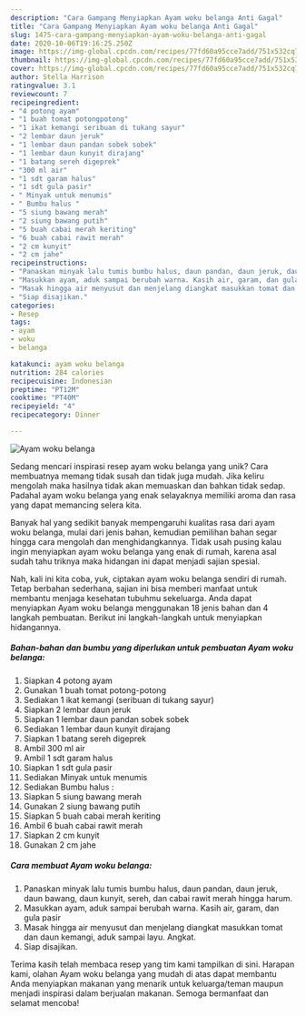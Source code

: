 ```yaml
---
description: "Cara Gampang Menyiapkan Ayam woku belanga Anti Gagal"
title: "Cara Gampang Menyiapkan Ayam woku belanga Anti Gagal"
slug: 1475-cara-gampang-menyiapkan-ayam-woku-belanga-anti-gagal
date: 2020-10-06T19:16:25.250Z
image: https://img-global.cpcdn.com/recipes/77fd60a95cce7add/751x532cq70/ayam-woku-belanga-foto-resep-utama.jpg
thumbnail: https://img-global.cpcdn.com/recipes/77fd60a95cce7add/751x532cq70/ayam-woku-belanga-foto-resep-utama.jpg
cover: https://img-global.cpcdn.com/recipes/77fd60a95cce7add/751x532cq70/ayam-woku-belanga-foto-resep-utama.jpg
author: Stella Harrison
ratingvalue: 3.1
reviewcount: 7
recipeingredient:
- "4 potong ayam"
- "1 buah tomat potongpotong"
- "1 ikat kemangi seribuan di tukang sayur"
- "2 lembar daun jeruk"
- "1 lembar daun pandan sobek sobek"
- "1 lembar daun kunyit dirajang"
- "1 batang sereh digeprek"
- "300 ml air"
- "1 sdt garam halus"
- "1 sdt gula pasir"
- " Minyak untuk menumis"
- " Bumbu halus "
- "5 siung bawang merah"
- "2 siung bawang putih"
- "5 buah cabai merah keriting"
- "6 buah cabai rawit merah"
- "2 cm kunyit"
- "2 cm jahe"
recipeinstructions:
- "Panaskan minyak lalu tumis bumbu halus, daun pandan, daun jeruk, daun bawang, daun kunyit, sereh, dan cabai rawit merah hingga harum."
- "Masukkan ayam, aduk sampai berubah warna. Kasih air, garam, dan gula pasir"
- "Masak hingga air menyusut dan menjelang diangkat masukkan tomat dan daun kemangi, aduk sampai layu. Angkat."
- "Siap disajikan."
categories:
- Resep
tags:
- ayam
- woku
- belanga

katakunci: ayam woku belanga 
nutrition: 284 calories
recipecuisine: Indonesian
preptime: "PT12M"
cooktime: "PT40M"
recipeyield: "4"
recipecategory: Dinner

---
```



![Ayam woku belanga](https://img-global.cpcdn.com/recipes/77fd60a95cce7add/751x532cq70/ayam-woku-belanga-foto-resep-utama.jpg)

Sedang mencari inspirasi resep ayam woku belanga yang unik? Cara membuatnya memang tidak susah dan tidak juga mudah. Jika keliru mengolah maka hasilnya tidak akan memuaskan dan bahkan tidak sedap. Padahal ayam woku belanga yang enak selayaknya memiliki aroma dan rasa yang dapat memancing selera kita.



Banyak hal yang sedikit banyak mempengaruhi kualitas rasa dari ayam woku belanga, mulai dari jenis bahan, kemudian pemilihan bahan segar hingga cara mengolah dan menghidangkannya. Tidak usah pusing kalau ingin menyiapkan ayam woku belanga yang enak di rumah, karena asal sudah tahu triknya maka hidangan ini dapat menjadi sajian spesial.


Nah, kali ini kita coba, yuk, ciptakan ayam woku belanga sendiri di rumah. Tetap berbahan sederhana, sajian ini bisa memberi manfaat untuk membantu menjaga kesehatan tubuhmu sekeluarga. Anda dapat menyiapkan Ayam woku belanga menggunakan 18 jenis bahan dan 4 langkah pembuatan. Berikut ini langkah-langkah untuk menyiapkan hidangannya.

<!--inarticleads1-->

##### Bahan-bahan dan bumbu yang diperlukan untuk pembuatan Ayam woku belanga:

1. Siapkan 4 potong ayam
1. Gunakan 1 buah tomat potong-potong
1. Sediakan 1 ikat kemangi (seribuan di tukang sayur)
1. Siapkan 2 lembar daun jeruk
1. Siapkan 1 lembar daun pandan sobek sobek
1. Sediakan 1 lembar daun kunyit dirajang
1. Siapkan 1 batang sereh digeprek
1. Ambil 300 ml air
1. Ambil 1 sdt garam halus
1. Siapkan 1 sdt gula pasir
1. Sediakan  Minyak untuk menumis
1. Sediakan  Bumbu halus :
1. Siapkan 5 siung bawang merah
1. Gunakan 2 siung bawang putih
1. Siapkan 5 buah cabai merah keriting
1. Ambil 6 buah cabai rawit merah
1. Siapkan 2 cm kunyit
1. Gunakan 2 cm jahe




<!--inarticleads2-->

##### Cara membuat Ayam woku belanga:

1. Panaskan minyak lalu tumis bumbu halus, daun pandan, daun jeruk, daun bawang, daun kunyit, sereh, dan cabai rawit merah hingga harum.
1. Masukkan ayam, aduk sampai berubah warna. Kasih air, garam, dan gula pasir
1. Masak hingga air menyusut dan menjelang diangkat masukkan tomat dan daun kemangi, aduk sampai layu. Angkat.
1. Siap disajikan.




Terima kasih telah membaca resep yang tim kami tampilkan di sini. Harapan kami, olahan Ayam woku belanga yang mudah di atas dapat membantu Anda menyiapkan makanan yang menarik untuk keluarga/teman maupun menjadi inspirasi dalam berjualan makanan. Semoga bermanfaat dan selamat mencoba!
